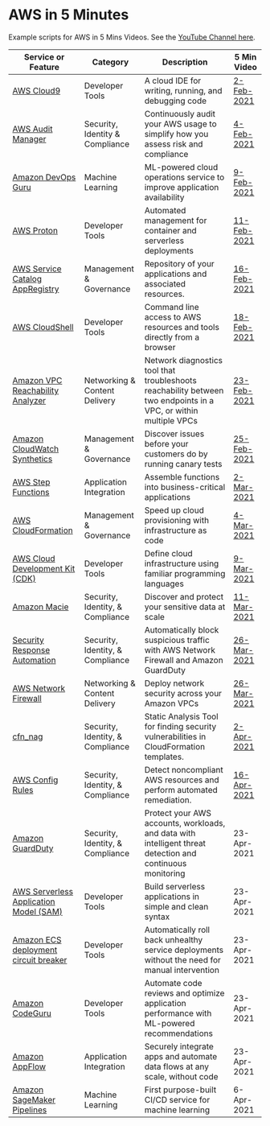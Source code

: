 # AWS in 5 Minutes
Example scripts for AWS in 5 Mins Videos. See the [YouTube Channel here](https://www.youtube.com/playlist?list=PL9sBDyLU4vNQYcjBCVmhQdOElguNXcRPK).

Service or Feature | Category | Description | 5 Min Video
---------- | ------------ | ------------ | ------------
[AWS Cloud9](./cloud9) | Developer Tools | A cloud IDE for writing, running, and debugging code | [2-Feb-2021](https://youtu.be/ZTPgkD7_0Mk)
[AWS Audit Manager](./audit-manager) | Security, Identity & Compliance | Continuously audit your AWS usage to simplify how you assess risk and compliance | [4-Feb-2021](https://youtu.be/mSMlxUJERdg)
[Amazon DevOps Guru](./devops-guru) | Machine Learning | ML-powered cloud operations service to improve application availability | [9-Feb-2021](https://youtu.be/Dg-rh17b91Q)
[AWS Proton](./proton) | Developer Tools | Automated management for container and serverless deployments | [11-Feb-2021](https://youtu.be/EN41nXwyTGQ)
[AWS Service Catalog AppRegistry](./appregistry) | Management & Governance | Repository of your applications and associated resources. | [16-Feb-2021](https://youtu.be/AZT1OGUnTAw)
[AWS CloudShell](./cloudshell) | Developer Tools | Command line access to AWS resources and tools directly from a browser | [18-Feb-2021](https://youtu.be/Y1-ZMXWujtI)
[Amazon VPC Reachability Analyzer](./vpc-reachability) | Networking & Content Delivery | Network diagnostics tool that troubleshoots reachability between two endpoints in a VPC, or within multiple VPCs | [23-Feb-2021](https://youtu.be/71bEDGvkQns)
[Amazon CloudWatch Synthetics](./synthetics) | Management & Governance | Discover issues before your customers do by running canary tests | [25-Feb-2021](https://youtu.be/8O91EESLGoI)
[AWS Step Functions](./step-functions) | Application Integration | Assemble functions into business-critical applications | [2-Mar-2021](https://youtu.be/1pxfIQuj2LM)
[AWS CloudFormation](./cloudformation) | Management & Governance | Speed up cloud provisioning with infrastructure as code | [4-Mar-2021](https://youtu.be/lupfVvpTLpU)
[AWS Cloud Development Kit (CDK)](./cdk) | Developer Tools | Define cloud infrastructure using familiar programming languages | [9-Mar-2021](https://youtu.be/ftFIIrrV-IA)
[Amazon Macie](./macie) | Security, Identity, & Compliance | Discover and protect your sensitive data at scale | [11-Mar-2021](https://youtu.be/v6JTkeex08A)
[Security Response Automation](./security-response-automation) | Security, Identity, & Compliance | Automatically block suspicious traffic with AWS Network Firewall and Amazon GuardDuty | [26-Mar-2021](https://youtu.be/wWewVior4t0)
[AWS Network Firewall](./network-firewall) | Networking & Content Delivery | Deploy network security across your Amazon VPCs | [26-Mar-2021](https://youtu.be/uz4OZqRGCgM)
[cfn_nag](./cfn-nag) | Security, Identity, & Compliance | Static Analysis Tool for finding security vulnerabilities in CloudFormation templates. | [2-Apr-2021](https://youtu.be/GkXIXjR6-wY)
[AWS Config Rules](./config) | Security, Identity, & Compliance | Detect noncompliant AWS resources and perform automated remediation. | [16-Apr-2021](https://youtu.be/VNFhXtMP87w)
[Amazon GuardDuty](./guard-duty) | Security, Identity, & Compliance | Protect your AWS accounts, workloads, and data with intelligent threat detection and continuous monitoring | 23-Apr-2021
[AWS Serverless Application Model (SAM)](./sam) | Developer Tools | Build serverless applications in simple and clean syntax | 23-Apr-2021
[Amazon ECS deployment circuit breaker](./ecs-circuit) | Developer Tools | Automatically roll back unhealthy service deployments without the need for manual intervention | 23-Apr-2021
[Amazon CodeGuru](./codeguru) | Developer Tools | Automate code reviews and optimize application performance with ML-powered recommendations | 23-Apr-2021
[Amazon AppFlow](./appflow) | Application Integration | Securely integrate apps and automate data flows at any scale, without code | 23-Apr-2021
[Amazon SageMaker Pipelines](./sagemaker-pipelines) | Machine Learning | First purpose-built CI/CD service for machine learning | 6-Apr-2021